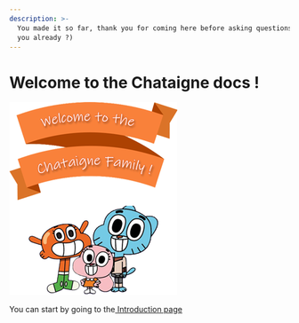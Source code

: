 ```yaml
---
description: >-
  You made it so far, thank you for coming here before asking questions (or have
  you already ?)
---
```


# Welcome to the Chataigne docs !

![](.gitbook/assets/welcome_sign.png)

You can start by going to the[ Introduction page](getting-started-1/getting-started.md)

